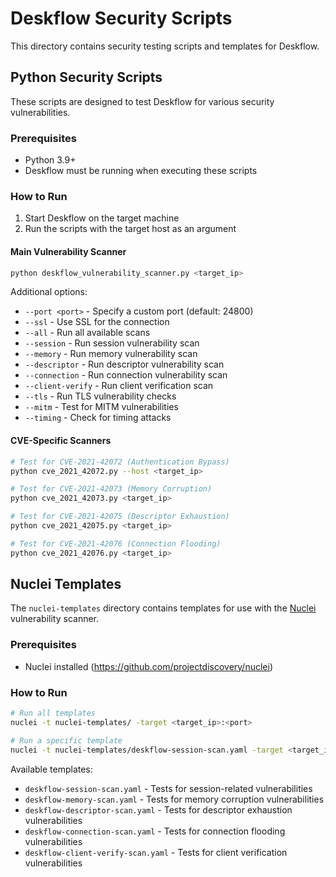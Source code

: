# Deskflow Security Scripts

This directory contains security testing scripts and templates for Deskflow.

## Python Security Scripts

These scripts are designed to test Deskflow for various security vulnerabilities.

### Prerequisites

- Python 3.9+
- Deskflow must be running when executing these scripts

### How to Run

1. Start Deskflow on the target machine
2. Run the scripts with the target host as an argument

#### Main Vulnerability Scanner

```bash
python deskflow_vulnerability_scanner.py <target_ip>
```

Additional options:
- `--port <port>` - Specify a custom port (default: 24800)
- `--ssl` - Use SSL for the connection
- `--all` - Run all available scans
- `--session` - Run session vulnerability scan
- `--memory` - Run memory vulnerability scan
- `--descriptor` - Run descriptor vulnerability scan
- `--connection` - Run connection vulnerability scan
- `--client-verify` - Run client verification scan
- `--tls` - Run TLS vulnerability checks
- `--mitm` - Test for MITM vulnerabilities
- `--timing` - Check for timing attacks

#### CVE-Specific Scanners

```bash
# Test for CVE-2021-42072 (Authentication Bypass)
python cve_2021_42072.py --host <target_ip>

# Test for CVE-2021-42073 (Memory Corruption)
python cve_2021_42073.py <target_ip>

# Test for CVE-2021-42075 (Descriptor Exhaustion)
python cve_2021_42075.py <target_ip>

# Test for CVE-2021-42076 (Connection Flooding)
python cve_2021_42076.py <target_ip>
```

## Nuclei Templates

The `nuclei-templates` directory contains templates for use with the [Nuclei](https://github.com/projectdiscovery/nuclei) vulnerability scanner.

### Prerequisites

- Nuclei installed (https://github.com/projectdiscovery/nuclei)

### How to Run

```bash
# Run all templates
nuclei -t nuclei-templates/ -target <target_ip>:<port>

# Run a specific template
nuclei -t nuclei-templates/deskflow-session-scan.yaml -target <target_ip>:<port>
```

Available templates:
- `deskflow-session-scan.yaml` - Tests for session-related vulnerabilities
- `deskflow-memory-scan.yaml` - Tests for memory corruption vulnerabilities
- `deskflow-descriptor-scan.yaml` - Tests for descriptor exhaustion vulnerabilities
- `deskflow-connection-scan.yaml` - Tests for connection flooding vulnerabilities
- `deskflow-client-verify-scan.yaml` - Tests for client verification vulnerabilities 
